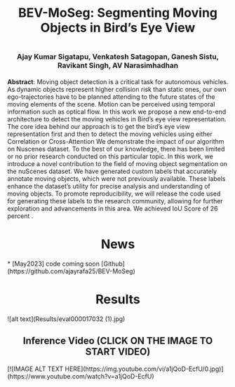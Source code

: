 <h1 align="center">BEV-MoSeg: Segmenting Moving Objects in Bird’s Eye View</h1>         
<h1 align="center"><font size="3">Ajay Kumar Sigatapu, Venkatesh Satagopan, Ganesh Sistu, Ravikant Singh, AV Narasimhadhan</font></h1>




 
 
 **Abstract**: Moving object detection is a critical task for autonomous
vehicles. As dynamic objects represent higher collision
risk than static ones, our own ego-trajectories have to be
planned attending to the future states of the moving elements of the scene. Motion can be perceived using temporal
information such as optical flow. In this work we propose
a new end-to-end architecture to detect the moving vehicles
in Bird’s eye view representation. The core idea behind our
approach is to get the bird’s eye view representation first
and then to detect the moving vehicles using either Correlation or Cross-Attention We demonstrate the impact of our
algorithm on Nuscenes dataset. To the best of our knowledge, there has been limited or no prior research conducted
on this particular topic. In this work, we introduce a novel
contribution to the field of moving object segmentation on
the nuScenes dataset. We have generated custom labels that
accurately annotate moving objects, which were not previously available. These labels enhance the dataset’s utility
for precise analysis and understanding of moving objects.
To promote reproducibility, we will release the code used for
generating these labels to the research community, allowing for further exploration and advancements in this area.
We achieved IoU Score of 26 percent . 
 
 <h1 align="center">News</h1> 
  * [May2023] code coming soon [Github](https://github.com/ajayrafa25/BEV-MoSeg) 


<h1 align="center">Results</h1> 
![alt text](Results/eval000017032 (1).jpg) 

<h2 align="center">Inference Video (CLICK ON THE IMAGE TO START VIDEO)</h2>
[![IMAGE ALT TEXT HERE](https://img.youtube.com/vi/a1jQoD-EcfU/0.jpg)](https://www.youtube.com/watch?v=a1jQoD-EcfU)

